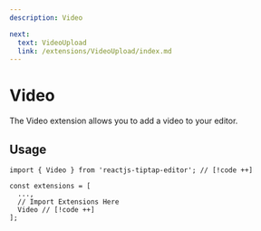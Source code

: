 ```yaml
---
description: Video

next:
  text: VideoUpload
  link: /extensions/VideoUpload/index.md
---
```


# Video

The Video extension allows you to add a video to your editor.

## Usage

```tsx
import { Video } from 'reactjs-tiptap-editor'; // [!code ++]

const extensions = [
  ...,
  // Import Extensions Here
  Video // [!code ++]
];
```
